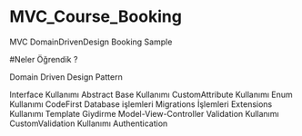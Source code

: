 # MVC_Course_Booking
MVC DomainDrivenDesign Booking Sample

#Neler Öğrendik ?

Domain Driven Design Pattern

Interface Kullanımı
Abstract Base Kullanımı
CustomAttribute Kullanımı
Enum Kullanımı
CodeFirst Database işlemleri
Migrations İşlemleri
Extensions Kullanımı
Template Giydirme
Model-View-Controller
Validation Kullanımı
CustomValidation Kullanımı
Authentication

